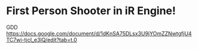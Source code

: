 # First Person Shooter in iR Engine!

GDD https://docs.google.com/document/d/1dKnSA75DLsx3U9jYOmZZNwtgfjU4TC7wi-tjcI_e3lQ/edit?tab=t.0
